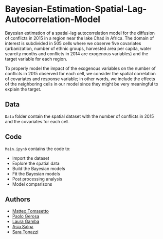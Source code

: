 # Bayesian-Estimation-Spatial-Lag-Autocorrelation-Model
Bayesian estimation of a spatial-lag autocorrelation model for the diffusion of conflicts in 2015 in a region near the
lake Chad in Africa. The domain of interest is subdivided in 505 cells where we observe five covariates (urbanization, number of ethnic groups, harvested area
per capita, water scarcity months and conflicts in 2014 are exogenous
variables) and the target variable for each region.

To properly model the impact of the exogenous variables on the number of conflicts in 2015 observed for each cell, we consider the spatial correlation of covariates and response variable; in other words, we include the effects of the neighboring cells in our
model since they might be very meaningful to explain the target.

## Data

`Data` folder contain the spatial dataset with the number of conflicts in 2015 and the covariates for each cell.

## Code

`Main.ipynb` contains the code to:
- Import the dataset
- Explore the spatial data
- Build the Bayesian models 
- Fit the Bayesian models
- Post processing analysis 
- Model comparisons 


## Authors
* [Matteo Tomasetto](https://github.com/MatteoTomasetto)
* [Paolo Gerosa](https://github.com/PaoloGerosa)
* [Laura Gamba](https://github.com/lauragamba)
* [Asia Salpa](https://github.com/asiasalpa)
* [Sara Tonazzi](https://github.com/saratona)
